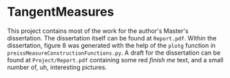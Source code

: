 # TangentMeasures
This project contains most of the work for the author's Master's dissertation. The dissertation itself can be found at `Report.pdf`. Within the dissertation, figure 8 was generated with the help of the `plotg` function in `preissMeasureConstructionFunctions.py`. A draft for the dissertation can be found at `Project/Report.pdf` containing some red *finish me* text, and a small number of, uh, interesting pictures.
